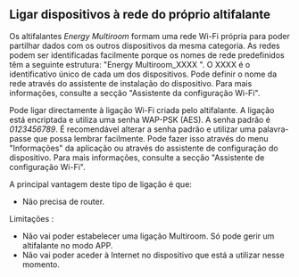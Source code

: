 ## Ligar dispositivos à rede do próprio altifalante

Os altifalantes *Energy Multiroom* formam uma rede Wi-Fi própria para poder partilhar dados com os outros dispositivos da mesma categoria. As redes podem ser identificadas facilmente porque os nomes de rede predefinidos têm a seguinte estrutura: "Energy Multiroom_XXXX ". O XXXX é o identificativo único de cada um dos dispositivos. Pode definir o nome da rede através do assistente de instalação do dispositivo. Para mais informações, consulte a secção "Assistente da configuração Wi-Fi".

Pode ligar directamente à ligação Wi-Fi criada pelo altifalante. A ligação está encriptada e utiliza uma senha WAP-PSK (AES). A senha padrão é *0123456789*. É recomendável alterar a senha padrão e utilizar uma palavra-passe que possa lembrar facilmente. Pode fazer isso através do menu "Informações" da aplicação ou através do assistente de configuração do dispositivo. Para mais informações, consulte a secção "Assistente de configuração Wi-Fi". 

A principal vantagem deste tipo de ligação é que: 
- Não precisa de router.

Limitações :
- Não vai poder estabelecer uma ligação Multiroom. Só pode gerir um altifalante no modo APP.
- Não vai poder aceder à Internet no dispositivo que está a utilizar nesse momento.





